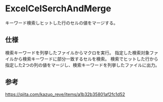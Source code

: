 # ExcelCelSerchAndMerge

キーワード検索しヒットした行のセルの値をマージする。

## 仕様

検索キーワードを列挙したファイルからマクロを実行。
指定した検索対象ファイルから検索キーワードに部分一致するセルを検索。
検索でヒットした行から指定した2つの列の値をマージし、検索キーワードを列挙したファイルに出力。

## 参考
https://qiita.com/kazuo_reve/items/a1b32b35801af2fc1d52
